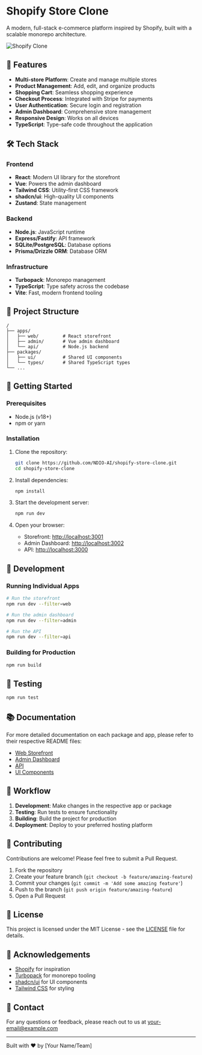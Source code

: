 # Shopify Store Clone

A modern, full-stack e-commerce platform inspired by Shopify, built with a scalable monorepo architecture.

![Shopify Clone](https://themes.shopify.com/assets/stores/venue-morning-desktop-en-1c1f4a1b7c9e3d6b7f0c7c7b7c7c7b7c.jpg)

## 🌟 Features

- **Multi-store Platform**: Create and manage multiple stores
- **Product Management**: Add, edit, and organize products
- **Shopping Cart**: Seamless shopping experience
- **Checkout Process**: Integrated with Stripe for payments
- **User Authentication**: Secure login and registration
- **Admin Dashboard**: Comprehensive store management
- **Responsive Design**: Works on all devices
- **TypeScript**: Type-safe code throughout the application

## 🛠️ Tech Stack

### Frontend
- **React**: Modern UI library for the storefront
- **Vue**: Powers the admin dashboard
- **Tailwind CSS**: Utility-first CSS framework
- **shadcn/ui**: High-quality UI components
- **Zustand**: State management

### Backend
- **Node.js**: JavaScript runtime
- **Express/Fastify**: API framework
- **SQLite/PostgreSQL**: Database options
- **Prisma/Drizzle ORM**: Database ORM

### Infrastructure
- **Turbopack**: Monorepo management
- **TypeScript**: Type safety across the codebase
- **Vite**: Fast, modern frontend tooling

## 📂 Project Structure

```
/
├── apps/
│   ├── web/         # React storefront
│   ├── admin/       # Vue admin dashboard
│   └── api/         # Node.js backend
├── packages/
│   ├── ui/          # Shared UI components
│   └── types/       # Shared TypeScript types
└── ...
```

## 🚀 Getting Started

### Prerequisites

- Node.js (v18+)
- npm or yarn

### Installation

1. Clone the repository:
   ```bash
   git clone https://github.com/NDIO-AI/shopify-store-clone.git
   cd shopify-store-clone
   ```

2. Install dependencies:
   ```bash
   npm install
   ```

3. Start the development server:
   ```bash
   npm run dev
   ```

4. Open your browser:
   - Storefront: [http://localhost:3001](http://localhost:3001)
   - Admin Dashboard: [http://localhost:3002](http://localhost:3002)
   - API: [http://localhost:3000](http://localhost:3000)

## 📝 Development

### Running Individual Apps

```bash
# Run the storefront
npm run dev --filter=web

# Run the admin dashboard
npm run dev --filter=admin

# Run the API
npm run dev --filter=api
```

### Building for Production

```bash
npm run build
```

## 🧪 Testing

```bash
npm run test
```

## 📚 Documentation

For more detailed documentation on each package and app, please refer to their respective README files:

- [Web Storefront](./apps/web/README.md)
- [Admin Dashboard](./apps/admin/README.md)
- [API](./apps/api/README.md)
- [UI Components](./packages/ui/README.md)

## 🔄 Workflow

1. **Development**: Make changes in the respective app or package
2. **Testing**: Run tests to ensure functionality
3. **Building**: Build the project for production
4. **Deployment**: Deploy to your preferred hosting platform

## 🤝 Contributing

Contributions are welcome! Please feel free to submit a Pull Request.

1. Fork the repository
2. Create your feature branch (`git checkout -b feature/amazing-feature`)
3. Commit your changes (`git commit -m 'Add some amazing feature'`)
4. Push to the branch (`git push origin feature/amazing-feature`)
5. Open a Pull Request

## 📄 License

This project is licensed under the MIT License - see the [LICENSE](LICENSE) file for details.

## 🙏 Acknowledgements

- [Shopify](https://www.shopify.com/) for inspiration
- [Turbopack](https://turbo.build/) for monorepo tooling
- [shadcn/ui](https://ui.shadcn.com/) for UI components
- [Tailwind CSS](https://tailwindcss.com/) for styling

## 📧 Contact

For any questions or feedback, please reach out to us at [your-email@example.com](mailto:your-email@example.com)

---

Built with ❤️ by [Your Name/Team]
